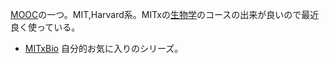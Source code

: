 [MOOC](MOOC.md)の一つ。MIT,Harvard系。MITxの[生物学](生物学.md)のコースの出来が良いので最近良く使っている。

- [MITxBio](MITxBio.md) 自分的お気に入りのシリーズ。
